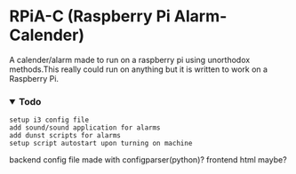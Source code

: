 # RPiA-C (Raspberry Pi Alarm-Calender)
A calender/alarm made to run on a raspberry pi using unorthodox methods.This really could run on anything but it is written to work on a Raspberry Pi.

### <details open><summary>Todo</summary>
  
  ```
  setup i3 config file 
  add sound/sound application for alarms
  add dunst scripts for alarms
  setup script autostart upon turning on machine
  ```
  
</details>

backend config file made with configparser(python)? frontend html maybe?
